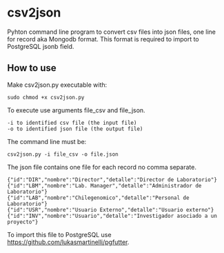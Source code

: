 # csv2json
Pyhton command line program to convert csv files into json files, one line for record aka Mongodb format. This format is required to import to PostgreSQL jsonb field.

## How to use
Make csv2json.py executable with:
```
sudo chmod +x csv2json.py
```
To execute use arguments file_csv and file_json.
```
-i to identified csv file (the input file)
-o to identified json file (the output file)
```
The command line must be:
```
csv2json.py -i file_csv -o file.json
```
The json file contains one file for each record no comma separate.
```
{"id":"DIR","nombre":"Director","detalle":"Director de Laboratorio"}
{"id":"LBM","nombre":"Lab. Manager","detalle":"Administrador de Laboratorio"}
{"id":"LAB","nombre":"Chilegenomico","detalle":"Personal de Laboratorio"}
{"id":"USR","nombre":"Usuario Externo","detalle":"Usuario externo"}
{"id":"INV","nombre":"Usuario","detalle":"Investigador asociado a un proyecto"}
```
To import this file to PostgreSQL use  https://github.com/lukasmartinelli/pgfutter.
